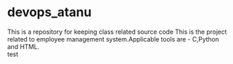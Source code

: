 # devops_atanu
This is a repository for keeping class related source code 
This is the project related to employee management system.Applicable tools are - C,Python and HTML.  
test
